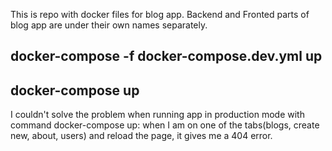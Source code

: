This is repo with docker files for blog app.
Backend and Fronted parts of blog app are under their own names separately.
## docker-compose -f docker-compose.dev.yml up
## docker-compose up
I couldn't solve the problem when running app in production mode with command docker-compose up:
when I am on one of the tabs(blogs, create new, about, users) and reload the page, it gives me a 404 error.